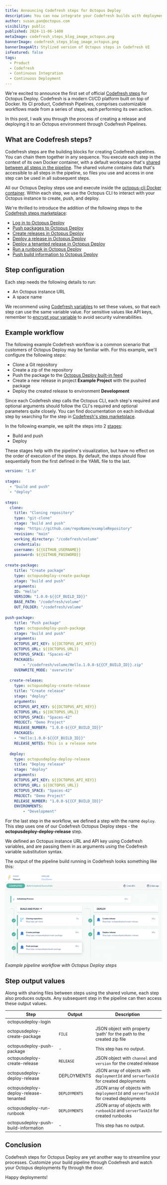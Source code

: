 ```yaml
---
title: Announcing Codefresh steps for Octopus Deploy
description: You can now integrate your Codefresh builds with deployments in Octopus Deploy thanks to our Codefresh steps. Learn how the new steps improve your deployment experience.
author: susan.pan@octopus.com
visibility: public
published: 2024-11-06-1400
metaImage: codefresh_steps_blog_image_octopus.png
bannerImage: codefresh_steps_blog_image_octopus.png
bannerImageAlt: Stylized version of Octopus steps in Codefresh UI
isFeatured: false
tags: 
  - Product
  - Codefresh
  - Continuous Integration
  - Continuous Deployment
---
```


We're excited to announce the first set of official [Codefresh steps](https://codefresh.io/steps/) for Octopus Deploy. Codefresh is a modern CI/CD platform built on top of Docker. Its CI product, Codefresh Pipelines, comprises customizable workflows made from a series of steps, each performing its own action. 

In this post, I walk you through the process of creating a release and deploying it to an Octopus environment through Codefresh Pipelines.

## What are Codefresh steps?

Codefresh steps are the building blocks for creating Codefresh pipelines. You can chain them together in any sequence. You execute each step in the context of its own Docker container, with a default workspace that's [shared between all steps in the pipeline](https://codefresh.io/docs/docs/pipelines/introduction-to-codefresh-pipelines/#sharing-the-workspace-between-build-steps). The shared volume contains data that's accessible to all steps in the pipeline, so files you use and access in one step can be used in all subsequent steps. 

All our Octopus Deploy steps use and execute inside the [octopus-cli Docker container](https://hub.docker.com/r/octopuslabs/octopus-cli). Within each step, we use the Octopus CLI to interact with your Octopus instance to create, push, and deploy. 

We're thrilled to introduce the addition of the following steps to the [Codefresh steps marketplace](https://codefresh.io/steps/):

- [Log in to Octopus Deploy](https://codefresh.io/steps/step/octopusdeploy-login)
- [Push packages to Octopus Deploy](https://codefresh.io/steps/step/octopusdeploy-push-package)
- [Create releases in Octopus Deploy](https://codefresh.io/steps/step/octopusdeploy-create-release)
- [Deploy a release in Octopus Deploy](https://codefresh.io/steps/step/octopusdeploy-deploy-release)
- [Deploy a tenanted release in Octopus Deploy](https://codefresh.io/steps/step/octopusdeploy-deploy-release-tenanted)
- [Run a runbook in Octopus Deploy](https://codefresh.io/steps/step/octopusdeploy-run-runbook)
- [Push build information to Octopus Deploy](https://codefresh.io/steps/step/octopusdeploy-push-build-information)


## Step configuration

Each step needs the following details to run: 

- An Octopus instance URL
- A space name

We recommend using [Codefresh variables](https://codefresh.io/docs/docs/pipelines/variables/) to set these values, so that each step can use the same variable value. For sensitive values like API keys, remember to [encrypt your variable](https://codefresh.io/docs/docs/pipelines/variables/) to avoid security vulnerabilities. 

## Example workflow

The following example Codefresh workflow is a common scenario that customers of Octopus Deploy may be familiar with. For this example, we'll configure the following steps:

- Clone a Git repository
- Create a zip of the repository
- Push the package to the [Octopus Deploy built-in feed](https://octopus.com/docs/packaging-applications/package-repositories/built-in-repository)
- Create a new release in project **Example Project** with the pushed package
- Deploy the created release to environment **Development**

Since each Codefresh step calls the Octopus CLI, each step's required and optional arguments should follow the CLI's required and optional parameters quite closely. You can find documentation on each individual step by searching for the step in [Codefresh's step marketplace](https://codefresh.io/steps/). 

In the following example, we split the steps into 2 [stages](https://codefresh.io/docs/docs/pipelines/stages/): 

- Build and push
- Deploy 

These stages help with the pipeline's visualization, but have no effect on the order of execution of the steps. By default, the steps should flow sequentially from the first defined in the YAML file to the last. 

```yaml
version: "1.0"

stages:
  - "build and push"
  - "deploy"

steps:
  clone:
	title: "Cloning repository"
	type: "git-clone"
	stage: "build and push"
	repo: "https://github.com/repoName/exampleRepository"
	revision: "main"
	working_directory: "/codefresh/volume"
	credentials:
  	username: ${{GITHUB_USERNAME}}
  	password: ${{GITHUB_PASSWORD}}
  
create-package:
	title: "Create package"
	type: octopusdeploy-create-package
	stage: "build and push"
	arguments:
  	ID: "Hello"
  	VERSION: "1.0.0-${{CF_BUILD_ID}}"
  	BASE_PATH: "/codefresh/volume"
  	OUT_FOLDER: "/codefresh/volume"
  
push-package:
	title: "Push package"
	type: octopusdeploy-push-package
	stage: "build and push"
	arguments:
  	OCTOPUS_API_KEY: ${{OCTOPUS_API_KEY}}
  	OCTOPUS_URL: ${{OCTOPUS_URL}}
  	OCTOPUS_SPACE: "Spaces-42"
  	PACKAGES:
    	- "/codefresh/volume/Hello.1.0.0-${{CF_BUILD_ID}}.zip"
  	OVERWRITE_MODE: 'overwrite'

  create-release:
	type: octopusdeploy-create-release
	title: "Create release"
	stage: "deploy"
	arguments:
  	OCTOPUS_API_KEY: ${{OCTOPUS_API_KEY}}
  	OCTOPUS_URL: ${{OCTOPUS_URL}}
  	OCTOPUS_SPACE: "Spaces-42"
  	PROJECT: "Demo Project"
  	RELEASE_NUMBER: "1.0.0-${{CF_BUILD_ID}}"
  	PACKAGES:
   	- "Hello:1.0.0-${{CF_BUILD_ID}}"
  	RELEASE_NOTES: This is a release note

  deploy:
	type: octopusdeploy-deploy-release
	title: "Deploy release"
	stage: "deploy"
	arguments:
  	OCTOPUS_API_KEY: ${{OCTOPUS_API_KEY}}
  	OCTOPUS_URL: ${{OCTOPUS_URL}}
  	OCTOPUS_SPACE: "Spaces-42"
  	PROJECT: "Demo Project"
  	RELEASE_NUMBER: "1.0.0-${{CF_BUILD_ID}}"
  	ENVIRONMENTS:
    	- "Development"
```
For the last step in the workflow, we defined a step with the name `deploy`. This step uses one of our Codefresh Octopus Deploy steps - the **octopusdeploy-deploy-release** step. 

We defined an Octopus instance URL and API key using Codefresh variables, and are passing them in as arguments using the Codefresh variable substitution syntax. 

The output of the pipeline build running in Codefresh looks something like this:

![Example pipeline workflow with Octopus Deploy steps](codefresh-pipeline-example.png "width=500")*Example pipeline workflow with Octopus Deploy steps*

## Step output values

Along with sharing files between steps using the shared volume, each step also produces outputs. Any subsequent step in the pipeline can then access these output values.

| Step | Output | Description |
| -------- | ------- | -------- |
| octopusdeploy-login |  |  | 
| octopusdeploy-create-package | `FILE` | JSON object with property ‘path' for the path to the created zip file |
| octopusdeploy-push-package | - | This step has no output. | 
| octopusdeploy-create-release | `RELEASE` | JSON object with `channel` and `version` for the created release | 
| octopusdeploy-deploy-release | DEPLOYMENTS | JSON array of objects with `deploymentId` and `serverTaskId` for created deployments | 
| octopusdeploy-deploy-release-tenanted | `DEPLOYMENTS`  | JSON array of objects with `deploymentId` and `serverTaskId` for created deployments | 
| octopusdeploy-run-runbook | `DEPLOYMENTS` | JSON array of objects with `runbookId` and `serverTaskId` for created runbooks | 
| octopusdeploy-push-build-information | - | This step has no output. | 

## Conclusion

Codefresh steps for Octopus Deploy are yet another way to streamline your processes. Customize your build pipeline through Codefresh and watch your Octopus deployments fly through the door.

Happy deployments!
